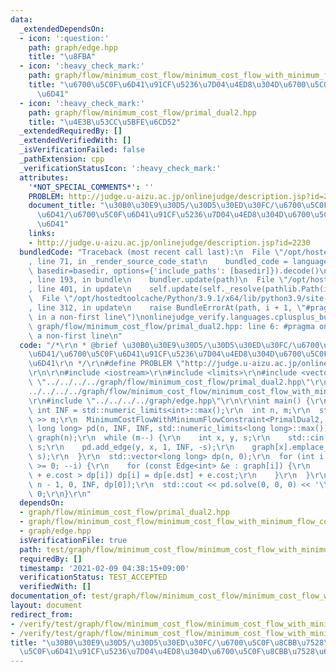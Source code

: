 ```yaml
---
data:
  _extendedDependsOn:
  - icon: ':question:'
    path: graph/edge.hpp
    title: "\u8FBA"
  - icon: ':heavy_check_mark:'
    path: graph/flow/minimum_cost_flow/minimum_cost_flow_with_minimum_flow_constraint.hpp
    title: "\u6700\u5C0F\u6D41\u91CF\u5236\u7D04\u4ED8\u304D\u6700\u5C0F\u8CBB\u7528\
      \u6D41"
  - icon: ':heavy_check_mark:'
    path: graph/flow/minimum_cost_flow/primal_dual2.hpp
    title: "\u4E3B\u53CC\u5BFE\u6CD52"
  _extendedRequiredBy: []
  _extendedVerifiedWith: []
  _isVerificationFailed: false
  _pathExtension: cpp
  _verificationStatusIcon: ':heavy_check_mark:'
  attributes:
    '*NOT_SPECIAL_COMMENTS*': ''
    PROBLEM: http://judge.u-aizu.ac.jp/onlinejudge/description.jsp?id=2230
    document_title: "\u30B0\u30E9\u30D5/\u30D5\u30ED\u30FC/\u6700\u5C0F\u8CBB\u7528\
      \u6D41/\u6700\u5C0F\u6D41\u91CF\u5236\u7D04\u4ED8\u304D\u6700\u5C0F\u8CBB\u7528\
      \u6D41"
    links:
    - http://judge.u-aizu.ac.jp/onlinejudge/description.jsp?id=2230
  bundledCode: "Traceback (most recent call last):\n  File \"/opt/hostedtoolcache/Python/3.9.1/x64/lib/python3.9/site-packages/onlinejudge_verify/documentation/build.py\"\
    , line 71, in _render_source_code_stat\n    bundled_code = language.bundle(stat.path,\
    \ basedir=basedir, options={'include_paths': [basedir]}).decode()\n  File \"/opt/hostedtoolcache/Python/3.9.1/x64/lib/python3.9/site-packages/onlinejudge_verify/languages/cplusplus.py\"\
    , line 193, in bundle\n    bundler.update(path)\n  File \"/opt/hostedtoolcache/Python/3.9.1/x64/lib/python3.9/site-packages/onlinejudge_verify/languages/cplusplus_bundle.py\"\
    , line 401, in update\n    self.update(self._resolve(pathlib.Path(included), included_from=path))\n\
    \  File \"/opt/hostedtoolcache/Python/3.9.1/x64/lib/python3.9/site-packages/onlinejudge_verify/languages/cplusplus_bundle.py\"\
    , line 312, in update\n    raise BundleErrorAt(path, i + 1, \"#pragma once found\
    \ in a non-first line\")\nonlinejudge_verify.languages.cplusplus_bundle.BundleErrorAt:\
    \ graph/flow/minimum_cost_flow/primal_dual2.hpp: line 6: #pragma once found in\
    \ a non-first line\n"
  code: "/*\r\n * @brief \u30B0\u30E9\u30D5/\u30D5\u30ED\u30FC/\u6700\u5C0F\u8CBB\u7528\
    \u6D41/\u6700\u5C0F\u6D41\u91CF\u5236\u7D04\u4ED8\u304D\u6700\u5C0F\u8CBB\u7528\
    \u6D41\r\n */\r\n#define PROBLEM \"http://judge.u-aizu.ac.jp/onlinejudge/description.jsp?id=2230\"\
    \r\n\r\n#include <iostream>\r\n#include <limits>\r\n#include <vector>\r\n#include\
    \ \"../../../../graph/flow/minimum_cost_flow/primal_dual2.hpp\"\r\n#include \"\
    ../../../../graph/flow/minimum_cost_flow/minimum_cost_flow_with_minimum_flow_constraint.hpp\"\
    \r\n#include \"../../../../graph/edge.hpp\"\r\n\r\nint main() {\r\n  constexpr\
    \ int INF = std::numeric_limits<int>::max();\r\n  int n, m;\r\n  std::cin >> n\
    \ >> m;\r\n  MinimumCostFlowWithMinimumFlowConstraint<PrimalDual2, long long,\
    \ long long> pd(n, INF, INF, std::numeric_limits<long long>::max());\r\n  std::vector<std::vector<Edge<int>>>\
    \ graph(n);\r\n  while (m--) {\r\n    int x, y, s;\r\n    std::cin >> x >> y >>\
    \ s;\r\n    pd.add_edge(y, x, 1, INF, -s);\r\n    graph[x].emplace_back(x, y,\
    \ s);\r\n  }\r\n  std::vector<long long> dp(n, 0);\r\n  for (int i = n - 2; i\
    \ >= 0; --i) {\r\n    for (const Edge<int> &e : graph[i]) {\r\n      if (dp[e.dst]\
    \ + e.cost > dp[i]) dp[i] = dp[e.dst] + e.cost;\r\n    }\r\n  }\r\n  pd.add_edge(0,\
    \ n - 1, 0, INF, dp[0]);\r\n  std::cout << pd.solve(0, 0, 0) << '\\n';\r\n  return\
    \ 0;\r\n}\r\n"
  dependsOn:
  - graph/flow/minimum_cost_flow/primal_dual2.hpp
  - graph/flow/minimum_cost_flow/minimum_cost_flow_with_minimum_flow_constraint.hpp
  - graph/edge.hpp
  isVerificationFile: true
  path: test/graph/flow/minimum_cost_flow/minimum_cost_flow_with_minimum_flow_constraint.test.cpp
  requiredBy: []
  timestamp: '2021-02-09 04:38:15+09:00'
  verificationStatus: TEST_ACCEPTED
  verifiedWith: []
documentation_of: test/graph/flow/minimum_cost_flow/minimum_cost_flow_with_minimum_flow_constraint.test.cpp
layout: document
redirect_from:
- /verify/test/graph/flow/minimum_cost_flow/minimum_cost_flow_with_minimum_flow_constraint.test.cpp
- /verify/test/graph/flow/minimum_cost_flow/minimum_cost_flow_with_minimum_flow_constraint.test.cpp.html
title: "\u30B0\u30E9\u30D5/\u30D5\u30ED\u30FC/\u6700\u5C0F\u8CBB\u7528\u6D41/\u6700\
  \u5C0F\u6D41\u91CF\u5236\u7D04\u4ED8\u304D\u6700\u5C0F\u8CBB\u7528\u6D41"
---
```

